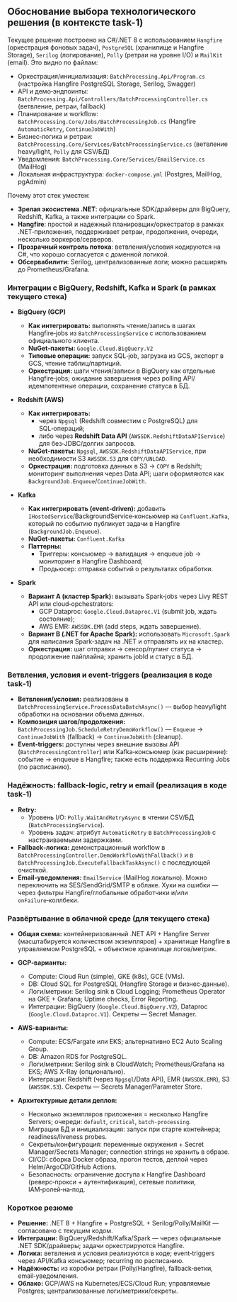 ## Обоснование выбора технологического решения (в контексте task-1)

Текущее решение построено на C#/.NET 8 с использованием `Hangfire` (оркестрация фоновых задач), `PostgreSQL` (хранилище и Hangfire Storage), `Serilog` (логирование), `Polly` (ретраи на уровне I/O) и `MailKit` (email). Это видно по файлам:

- Оркестрация/инициализация: `BatchProcessing.Api/Program.cs` (настройка Hangfire PostgreSQL Storage, Serilog, Swagger)
- API и демо‑эндпоинты: `BatchProcessing.Api/Controllers/BatchProcessingController.cs` (ветвление, ретраи, fallback)
- Планирование и workflow: `BatchProcessing.Core/Jobs/BatchProcessingJob.cs` (Hangfire `AutomaticRetry`, `ContinueJobWith`)
- Бизнес‑логика и ретраи: `BatchProcessing.Core/Services/BatchProcessingService.cs` (ветвление heavy/light, `Polly` для CSV/БД)
- Уведомления: `BatchProcessing.Core/Services/EmailService.cs` (MailHog)
- Локальная инфраструктура: `docker-compose.yml` (Postgres, MailHog, pgAdmin)

Почему этот стек уместен:

- **Зрелая экосистема .NET**: официальные SDK/драйверы для BigQuery, Redshift, Kafka, а также интеграции со Spark.
- **Hangfire**: простой и надежный планировщик/оркестратор в рамках .NET‑приложения, поддерживает ретраи, продолжения, очереди, несколько воркеров/серверов.
- **Прозрачный контроль потока**: ветвления/условия кодируются на C#, что хорошо согласуется с доменной логикой.
- **Обсервабилити**: Serilog, централизованные логи; можно расширять до Prometheus/Grafana.

### Интеграции с BigQuery, Redshift, Kafka и Spark (в рамках текущего стека)

- **BigQuery (GCP)**
  - **Как интегрировать:** выполнять чтение/запись в шагах Hangfire‑jobs из `BatchProcessingService` с использованием официального клиента.
  - **NuGet‑пакеты:** `Google.Cloud.BigQuery.V2`
  - **Типовые операции:** запуск SQL‑job, загрузка из GCS, экспорт в GCS, чтение таблиц/партиций.
  - **Оркестрация:** шаги чтения/записи в BigQuery как отдельные Hangfire‑jobs; ожидание завершения через polling API/идемпотентные операции, сохранение статуса в БД.

- **Redshift (AWS)**
  - **Как интегрировать:**
    - через `Npgsql` (Redshift совместим с PostgreSQL) для SQL‑операций;
    - либо через **Redshift Data API** (`AWSSDK.RedshiftDataAPIService`) для без‑JDBC/долгих запросов.
  - **NuGet‑пакеты:** `Npgsql`, `AWSSDK.RedshiftDataAPIService`, при необходимости S3 `AWSSDK.S3` для `COPY/UNLOAD`.
  - **Оркестрация:** подготовка данных в S3 → `COPY` в Redshift; мониторинг выполнения через Data API; шаги оформляются как `BackgroundJob.Enqueue`/`ContinueJobWith`.

- **Kafka**
  - **Как интегрировать (event‑driven):** добавить `IHostedService`/BackgroundService‑консьюмер на `Confluent.Kafka`, который по событию публикует задачи в Hangfire (`BackgroundJob.Enqueue`).
  - **NuGet‑пакеты:** `Confluent.Kafka`
  - **Паттерны:**
    - Триггеры: консьюмер → валидация → enqueue job → мониторинг в Hangfire Dashboard;
    - Продьюсер: отправка событий о результатах обработки.

- **Spark**
  - **Вариант A (кластер Spark):** вызывать Spark‑jobs через Livy REST API или cloud‑орchestrators:
    - GCP Dataproc: `Google.Cloud.Dataproc.V1` (submit job, ждать состояние);
    - AWS EMR: `AWSSDK.EMR` (add steps, ждать завершение).
  - **Вариант B (.NET for Apache Spark):** использовать `Microsoft.Spark` для написания Spark‑задач на .NET и отправлять их на кластер.
  - **Оркестрация:** шаг отправки → сенсор/пулинг статуса → продолжение пайплайна; хранить jobId и статус в БД.

### Ветвления, условия и event‑triggers (реализация в коде task‑1)

- **Ветвления/условия:** реализованы в `BatchProcessingService.ProcessDataBatchAsync()` — выбор heavy/light обработки на основании объема данных.
- **Композиция шагов/продолжения:** `BatchProcessingJob.ScheduleRetryDemoWorkflow()` — `Enqueue` → `ContinueJobWith` (fallback) → `ContinueJobWith` (cleanup).
- **Event‑triggers:** доступны через внешние вызовы API (`BatchProcessingController`) или Kafka‑консьюмер (как расширение): событие → enqueue в Hangfire; также есть поддержка Recurring Jobs (по расписанию).

### Надёжность: fallback‑logic, retry и email (реализация в коде task‑1)

- **Retry:**
  - Уровень I/O: `Polly.WaitAndRetryAsync` в чтении CSV/БД (`BatchProcessingService`).
  - Уровень задач: атрибут `AutomaticRetry` в `BatchProcessingJob` с настраиваемыми задержками.
- **Fallback‑логика:** демонстрационный workflow в `BatchProcessingController.DemoWorkflowWithFallback()` и в `BatchProcessingJob.ExecuteFallbackTaskAsync()` с последующей очисткой.
- **Email‑уведомления:** `EmailService` (MailHog локально). Можно переключить на SES/SendGrid/SMTP в облаке. Хуки на ошибки — через фильтры Hangfire/глобальные обработчики и/или `onFailure`‑коллбеки.

### Развёртывание в облачной среде (для текущего стека)

- **Общая схема:** контейнеризованный .NET API + Hangfire Server (масштабируется количеством экземпляров) + хранилище Hangfire в управляемом PostgreSQL + объектное хранилище логов/метрик.

- **GCP‑варианты:**
  - Compute: Cloud Run (simple), GKE (k8s), GCE (VMs).
  - DB: Cloud SQL for PostgreSQL (Hangfire Storage и бизнес‑данные).
  - Логи/метрики: Serilog sink в Cloud Logging; Prometheus Operator на GKE + Grafana; Uptime checks, Error Reporting.
  - Интеграции: BigQuery (`Google.Cloud.BigQuery.V2`), Dataproc (`Google.Cloud.Dataproc.V1`). Секреты — Secret Manager.

- **AWS‑варианты:**
  - Compute: ECS/Fargate или EKS; альтернативно EC2 Auto Scaling Group.
  - DB: Amazon RDS for PostgreSQL.
  - Логи/метрики: Serilog sink в CloudWatch; Prometheus/Grafana на EKS; AWS X-Ray (опционально).
  - Интеграции: Redshift (через `Npgsql`/Data API), EMR (`AWSSDK.EMR`), S3 (`AWSSDK.S3`). Секреты — Secrets Manager/Parameter Store.

- **Архитектурные детали деплоя:**
  - Несколько экземпляров приложения = несколько Hangfire Servers; очереди: `default`, `critical`, `batch-processing`.
  - Миграции БД и инициализация: запуск при старте контейнера; readiness/liveness probes.
  - Секреты/конфигурация: переменные окружения + Secret Manager/Secrets Manager; connection strings не хранить в образе.
  - CI/CD: сборка Docker образа, прогон тестов, деплой через Helm/ArgoCD/GitHub Actions.
  - Безопасность: ограничение доступа к Hangfire Dashboard (реверс‑прокси + аутентификация), сетевые политики, IAM‑ролей‑на‑под.

### Короткое резюме

- **Решение:** .NET 8 + Hangfire + PostgreSQL + Serilog/Polly/MailKit — согласовано с текущим кодом.
- **Интеграции:** BigQuery/Redshift/Kafka/Spark — через официальные .NET SDK/драйверы; задачи оркестрируются Hangfire.
- **Логика:** ветвления и условия реализуются в коде; event‑triggers через API/Kafka консьюмер; recurring по расписанию.
- **Надёжность:** из коробки ретраи (Polly/Hangfire), fallback‑ветки, email‑уведомления.
- **Облако:** GCP/AWS на Kubernetes/ECS/Cloud Run; управляемые Postgres; централизованные логи/метрики/секреты.


